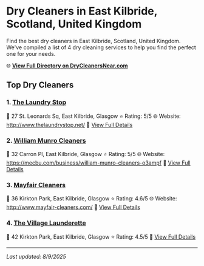 # Dry Cleaners in East Kilbride, Scotland, United Kingdom

Find the best dry cleaners in East Kilbride, Scotland, United Kingdom. We've compiled a list of 4 dry cleaning services to help you find the perfect one for your needs.

🌐 **[View Full Directory on DryCleanersNear.com](https://drycleanersnear.com/city/United%20Kingdom/Scotland/East%20Kilbride)**

## Top Dry Cleaners

### 1. [The Laundry Stop](https://drycleanersnear.com/dryCleaner/689408f6fa09c6c0709d9844/the-laundry-stop)
📍 27 St. Leonards Sq, East Kilbride, Glasgow
⭐ Rating: 5/5
🌐 Website: http://www.thelaundrystop.net/
🔗 [View Full Details](https://drycleanersnear.com/dryCleaner/689408f6fa09c6c0709d9844/the-laundry-stop)

### 2. [William Munro Cleaners](https://drycleanersnear.com/dryCleaner/68940914fa09c6c0709d996a/william-munro-cleaners)
📍 32 Carron Pl, East Kilbride, Glasgow
⭐ Rating: 5/5
🌐 Website: https://mecbu.com/business/william-munro-cleaners-o3ampf
🔗 [View Full Details](https://drycleanersnear.com/dryCleaner/68940914fa09c6c0709d996a/william-munro-cleaners)

### 3. [Mayfair Cleaners](https://drycleanersnear.com/dryCleaner/68940906fa09c6c0709d98bb/mayfair-cleaners)
📍 36 Kirkton Park, East Kilbride, Glasgow
⭐ Rating: 4.6/5
🌐 Website: http://www.mayfair-cleaners.com/
🔗 [View Full Details](https://drycleanersnear.com/dryCleaner/68940906fa09c6c0709d98bb/mayfair-cleaners)

### 4. [The Village Launderette](https://drycleanersnear.com/dryCleaner/68940937fa09c6c0709d9aab/the-village-launderette)
📍 42 Kirkton Park, East Kilbride, Glasgow
⭐ Rating: 4.5/5
🔗 [View Full Details](https://drycleanersnear.com/dryCleaner/68940937fa09c6c0709d9aab/the-village-launderette)


---

*Last updated: 8/9/2025*
